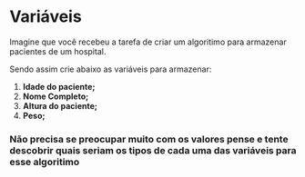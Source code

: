 # Variáveis
Imagine que você recebeu a tarefa de criar um algoritimo para armazenar  pacientes de um hospital.

Sendo assim crie abaixo as variáveis para armazenar: 

1. **Idade do paciente;**
2. **Nome Completo;**
3. **Altura do paciente;**
4. **Peso;**


### Não precisa se preocupar muito com os valores pense e tente descobrir quais seriam os tipos de cada uma das variáveis para esse algoritimo
